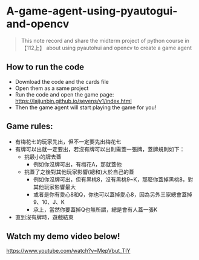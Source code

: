 # A-game-agent-using-pyautogui-and-opencv
> This note record and share the midterm project of python course in 【112上】 about using pyautohui and opencv to create a game agent
## How to run the code
* Download the code and the cards file
* Open them as a same project
* Run the code and open the game page: https://laijunbin.github.io/sevens/v1/index.html
* Then the game agent will start playing the game for you!
## Game rules:
* 有梅花七的玩家先出，但不一定要先出梅花七
* 有牌可以出就一定要出，若沒有牌可以出則需蓋一張牌，蓋牌規則如下：
  - 挑最小的牌去蓋
    - 例如你沒牌可出，有梅花A，那就蓋他
  - 挑蓋了之後對其他玩家影響(總和)大於自己的蓋
    - 例如你沒牌可出，但有黑桃8，沒有黑桃9~K，那麼你蓋掉黑桃8，對其他玩家影響最大
    - 或者是你有愛心8和Q，你也可以蓋掉愛心8，因為另外三家總會蓋掉9、10、J、K
    - 承上，當然你要蓋掉Q也無所謂，總是會有人蓋一張K
* 直到沒有牌時，遊戲結束
## Watch my demo video below!
https://www.youtube.com/watch?v=MepVbut_TIY

